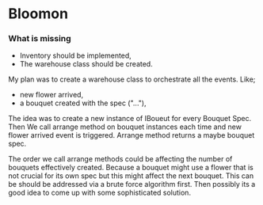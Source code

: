 # Bloomon

### What is missing

- Inventory should be implemented,
- The warehouse class should be created.

My plan was to create a warehouse class to orchestrate all the events. Like;

- new flower arrived,
- a bouquet created with the spec ("..."),

The idea was to create a new instance of IBoueut for every Bouquet Spec. Then We call arrange method on bouquet instances each time and new flower arrived event is triggered. Arrange method returns a maybe bouquet spec.

The order we call arrange methods could be affecting the number of bouquets effectively created. Because a bouquet might use a flower that is not crucial for its own spec but this might affect the next bouquet. This can be should be addressed via a brute force algorithm first. Then possibly its a good idea to come up with some sophisticated solution.

